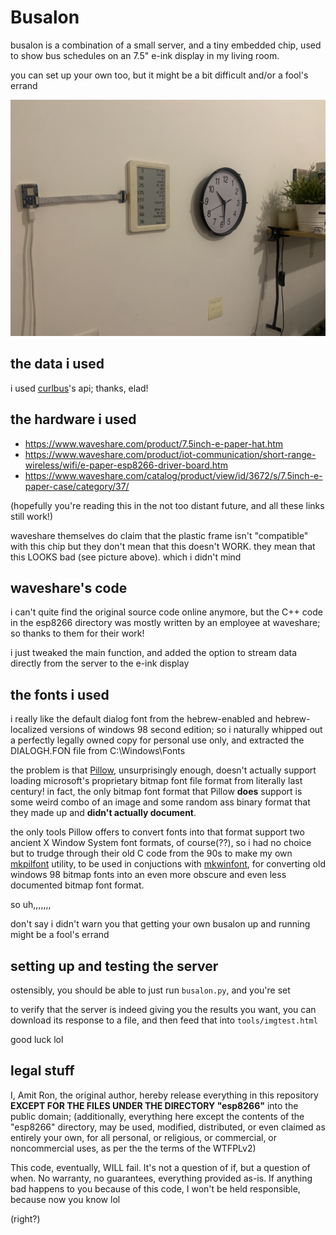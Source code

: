 # Busalon

busalon is a combination of a small server, and a tiny embedded chip, used to show bus schedules on an 7.5" e-ink display in my living room.

you can set up your own too, but it might be a bit difficult and/or a fool's errand

![my living room wall. an e-paper display, framed in a white plastic and stuck to the wall, shows some bus departures in hebrew. it's connected by a ribbon cable to a bare circuitboard, also stuck to the wall. this setup is hung next to an analog clock and a shelf](example-wallshot.JPEG)

## the data i used

i used [curlbus](https://curlbus.app/)'s api; thanks, elad!

## the hardware i used

* https://www.waveshare.com/product/7.5inch-e-paper-hat.htm
* https://www.waveshare.com/product/iot-communication/short-range-wireless/wifi/e-paper-esp8266-driver-board.htm
* https://www.waveshare.com/catalog/product/view/id/3672/s/7.5inch-e-paper-case/category/37/

(hopefully you're reading this in the not too distant future, and all these links still work!)

waveshare themselves do claim that the plastic frame isn't "compatible" with this chip but they don't mean that this doesn't WORK. they mean that this LOOKS bad (see picture above). which i didn't mind

## waveshare's code

i can't quite find the original source code online anymore, but the C++ code in the esp8266 directory was mostly written by an employee at waveshare; so thanks to them for their work!

i just tweaked the main function, and added the option to stream data directly from the server to the e-ink display

## the fonts i used

i really like the default dialog font from the hebrew-enabled and hebrew-localized versions of windows 98 second edition; so i naturally whipped out a perfectly legally owned copy for personal use only, and extracted the DIALOGH.FON file from C:\Windows\Fonts

the problem is that [Pillow](https://python-pillow.org/), unsurprisingly enough, doesn't actually support loading microsoft's proprietary bitmap font file format from literally last century! in fact, the only bitmap font format that Pillow **does** support is some weird combo of an image and some random ass binary format that they made up and **didn't actually document**.

the only tools Pillow offers to convert fonts into that format support two ancient X Window System font formats, of course(??), so i had no choice but to trudge through their old C code from the 90s to make my own [mkpilfont](https://github.com/dvorakroth/mkpilfont) utility, to be used in conjuctions with [mkwinfont](https://github.com/juanitogan/mkwinfont), for converting old windows 98 bitmap fonts into an even more obscure and even less documented bitmap font format.

so uh,,,,,,,

don't say i didn't warn you that getting your own busalon up and running might be a fool's errand

## setting up and testing the server

ostensibly, you should be able to just run `busalon.py`, and you're set

to verify that the server is indeed giving you the results you want, you can download its response to a file, and then feed that into `tools/imgtest.html`

good luck lol

## legal stuff

I, Amit Ron, the original author, hereby release everything in this repository **EXCEPT FOR THE FILES UNDER THE DIRECTORY "esp8266"** into the public domain; (additionally, everything here except the contents of the "esp8266" directory, may be used, modified, distributed, or even claimed as entirely your own, for all personal, or religious, or commercial, or noncommercial uses, as per the the terms of the WTFPLv2)

This code, eventually, WILL fail. It's not a question of if, but a question of when. No warranty, no guarantees, everything provided as-is. If anything bad happens to you because of this code, I won't be held responsible, because now you know lol

(right?)